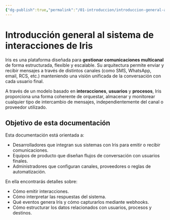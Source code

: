 ```yaml
---
{"dg-publish":true,"permalink":"/01-introduccion/introduccion-general-al-sistema-de-interacciones-de-iris/","dgPassFrontmatter":true}
---
```



# Introducción general al sistema de interacciones de Iris

Iris es una plataforma diseñada para **gestionar comunicaciones multicanal** de forma estructurada, flexible y escalable. Su arquitectura permite enviar y recibir mensajes a través de distintos canales (como SMS, WhatsApp, email, RCS, etc.) manteniendo una visión unificada de la conversación con cada usuario final.

A través de un modelo basado en **interacciones**, **usuarios** y **procesos**, Iris proporciona una forma coherente de orquestar, almacenar y monitorear cualquier tipo de intercambio de mensajes, independientemente del canal o proveedor utilizado.

## Objetivo de esta documentación

Esta documentación está orientada a:

- Desarrolladores que integran sus sistemas con Iris para emitir o recibir comunicaciones.
- Equipos de producto que diseñan flujos de conversación con usuarios finales.
- Administradores que configuran canales, proveedores o reglas de automatización.

En ella encontrarás detalles sobre:

- Cómo emitir interacciones.
- Cómo interpretar las respuestas del sistema.
- Qué eventos genera Iris y cómo capturarlos mediante webhooks.
- Cómo estructurar los datos relacionados con usuarios, procesos y destinos.


